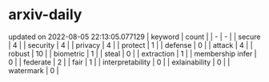 # arxiv-daily
updated on 2022-08-05 22:13:05.077129
| keyword | count |
| - | - |
| secure | 4 |
| security | 4 |
| privacy | 4 |
| protect | 1 |
| defense | 0 |
| attack | 4 |
| robust | 10 |
| biometric | 1 |
| steal | 0 |
| extraction | 1 |
| membership infer | 0 |
| federate | 2 |
| fair | 1 |
| interpretability | 0 |
| exlainability | 0 |
| watermark | 0 |
